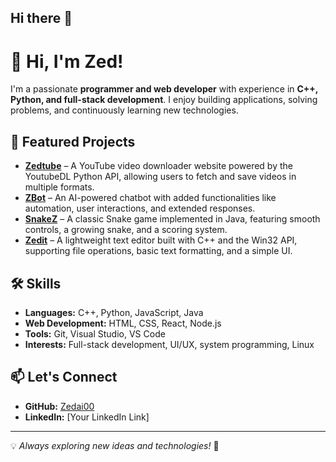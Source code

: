 ## Hi there 👋

<!--
**Zedai00/Zedai00** is a ✨ _special_ ✨ repository because its `README.md` (this file) appears on your GitHub profile.

Here are some ideas to get you started:

- 🔭 I’m currently working on ...
- 🌱 I’m currently learning ...
- 👯 I’m looking to collaborate on ...
- 🤔 I’m looking for help with ...
- 💬 Ask me about ...
- 📫 How to reach me: ...
- 😄 Pronouns: ...
- ⚡ Fun fact: ...
-->
# 👋 Hi, I'm Zed!  

I'm a passionate **programmer and web developer** with experience in **C++, Python, and full-stack development**. I enjoy building applications, solving problems, and continuously learning new technologies.  

## 🚀 Featured Projects  
- **[Zedtube](https://github.com/Zedai00/Zedtube)** – A YouTube video downloader website powered by the YoutubeDL Python API, allowing users to fetch and save videos in multiple formats.  
- **[ZBot](https://github.com/Zedai00/ZBot)** – An AI-powered chatbot with added functionalities like automation, user interactions, and extended responses.  
- **[SnakeZ](https://github.com/Zedai00/SnakeZ)** – A classic Snake game implemented in Java, featuring smooth controls, a growing snake, and a scoring system.  
- **[Zedit](https://github.com/Zedai00/Zedit)** – A lightweight text editor built with C++ and the Win32 API, supporting file operations, basic text formatting, and a simple UI.  

## 🛠 Skills  
- **Languages:** C++, Python, JavaScript, Java  
- **Web Development:** HTML, CSS, React, Node.js  
- **Tools:** Git, Visual Studio, VS Code  
- **Interests:** Full-stack development, UI/UX, system programming, Linux  

## 📫 Let's Connect  
- **GitHub:** [Zedai00](https://github.com/Zedai00)  
- **LinkedIn:** [Your LinkedIn Link]  

---

💡 *Always exploring new ideas and technologies!* 🚀  


